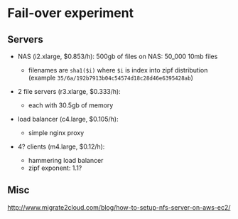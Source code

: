 # Fail-over experiment

## Servers

* NAS (i2.xlarge, $0.853/h):
  500gb of files on NAS: 50_000 10mb files
  * filenames are `sha1($i)` where `$i` is index into zipf distribution
    (example `35/6a/192b7913b04c54574d18c28d46e6395428ab`)

* 2 file servers (r3.xlarge, $0.333/h):
  * each with 30.5gb of memory

* load balancer (c4.large, $0.105/h):
  * simple nginx proxy

* 4? clients (m4.large, $0.12/h):
  * hammering load balancer
  * zipf exponent: 1.1?



## Misc

http://www.migrate2cloud.com/blog/how-to-setup-nfs-server-on-aws-ec2/
